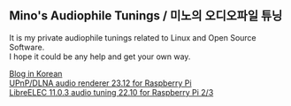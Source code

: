 ## Mino's Audiophile Tunings / 미노의 오디오파일 튜닝

It is my private audiophile tunings related to Linux and Open Source Software.  
I hope it could be any help and get your own way.

[Blog in Korean](https://blog.naver.com/parkmino45)   
[UPnP/DLNA audio renderer 23.12 for Raspberry Pi](https://drive.google.com/file/d/1El6-_x1B4r9PDaCMau4DVq22pZrFURFL/view?usp=sharing)  
[LibreELEC 11.0.3 audio tuning 22.10 for Raspberry Pi 2/3](https://drive.google.com/file/d/1COhD6jzQcQIOXOe0TmxOdnhXPFFOKLVO/view?usp=sharing)
